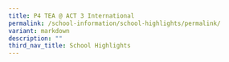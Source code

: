 ```yaml
---
title: P4 TEA @ ACT 3 International
permalink: /school-information/school-highlights/permalink/
variant: markdown
description: ""
third_nav_title: School Highlights
---
```

